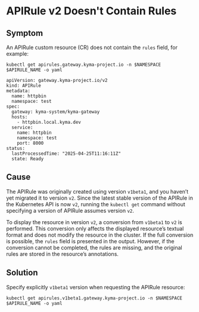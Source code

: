 <!-- loiobc6c34804e1c4afca391516ecd0dac5e -->

# APIRule v2 Doesn't Contain Rules



<a name="loiobc6c34804e1c4afca391516ecd0dac5e__section_ds2_pzg_2fc"/>

## Symptom

An APIRule custom resource \(CR\) does not contain the `rules` field, for example:

```
kubectl get apirules.gateway.kyma-project.io -n $NAMESPACE $APIRULE_NAME -o yaml
```

```
apiVersion: gateway.kyma-project.io/v2
kind: APIRule
metadata:
  name: httpbin
  namespace: test
spec:
  gateway: kyma-system/kyma-gateway
  hosts:
    - httpbin.local.kyma.dev
  service:
    name: httpbin
    namespace: test
    port: 8000
status:
  lastProcessedTime: "2025-04-25T11:16:11Z"
  state: Ready
```



<a name="loiobc6c34804e1c4afca391516ecd0dac5e__section_aj3_qzg_2fc"/>

## Cause

The APIRule was originally created using version `v1beta1`, and you haven’t yet migrated it to version `v2`. Since the latest stable version of the APIRule in the Kubernetes API is now `v2`, running the `kubectl get` command without specifying a version of APIRule assumes version `v2`.

To display the resource in version `v2`, a conversion from `v1beta1` to `v2` is performed. This conversion only affects the displayed resource’s textual format and does not modify the resource in the cluster. If the full conversion is possible, the `rules` field is presented in the output. However, if the conversion cannot be completed, the rules are missing, and the original rules are stored in the resource’s annotations.



<a name="loiobc6c34804e1c4afca391516ecd0dac5e__section_sxj_qzg_2fc"/>

## Solution

Specify explicitly `v1beta1` version when requesting the APIRule resource:

```
kubectl get apirules.v1beta1.gateway.kyma-project.io -n $NAMESPACE $APIRULE_NAME -o yaml
```


